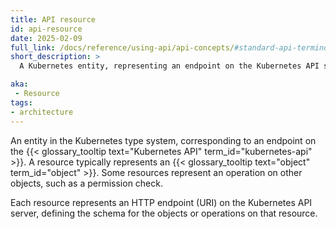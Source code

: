 ```yaml
---
title: API resource
id: api-resource
date: 2025-02-09
full_link: /docs/reference/using-api/api-concepts/#standard-api-terminology
short_description: >
  A Kubernetes entity, representing an endpoint on the Kubernetes API server.

aka:
 - Resource
tags:
- architecture
---
```

An entity in the Kubernetes type system, corresponding to an endpoint on the {{< glossary_tooltip text="Kubernetes API" term_id="kubernetes-api" >}}.
A resource typically represents an {{< glossary_tooltip text="object" term_id="object" >}}.
Some resources represent an operation on other objects, such as a permission check.
<!--more-->
Each resource represents an HTTP endpoint (URI) on the Kubernetes API server, defining the schema for the objects or operations on that resource.
